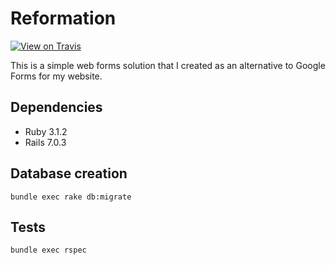 # Reformation

[![View on Travis](https://travis-ci.org/saaineui/reformation.svg?branch=master)](https://travis-ci.org/saaineui/reformation)

This is a simple web forms solution that I created as an alternative to Google Forms for my website.

## Dependencies

* Ruby 3.1.2
* Rails 7.0.3

## Database creation

    bundle exec rake db:migrate

## Tests

    bundle exec rspec
